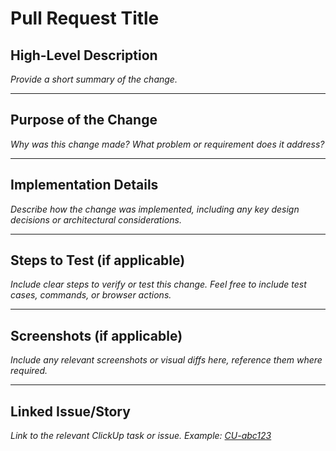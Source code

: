 # Pull Request Title
## High-Level Description

_Provide a short summary of the change._

---

## Purpose of the Change

_Why was this change made? What problem or requirement does it address?_

---

## Implementation Details

_Describe how the change was implemented, including any key design decisions or architectural considerations._

---

## Steps to Test (if applicable)

_Include clear steps to verify or test this change. Feel free to include test cases, commands, or browser actions._

---

## Screenshots (if applicable)

_Include any relevant screenshots or visual diffs here, reference them where required._

---

## Linked Issue/Story

_Link to the relevant ClickUp task or issue. Example: [CU-abc123](https://app.clickup.com/t/abc123)_
